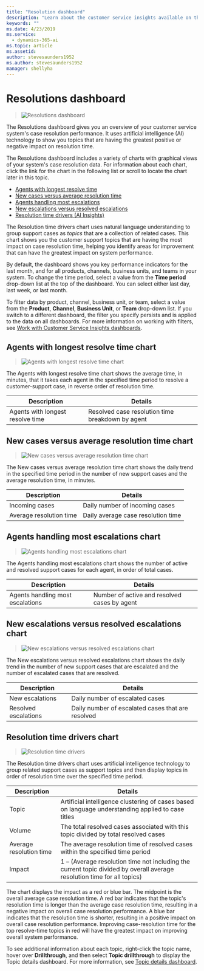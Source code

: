 ```yaml
---
title: "Resolution dashboard​"
description: "Learn about the customer service insights available on the Resolution dashboard."
keywords: ""
ms.date: 4/23/2019
ms.service:
  - dynamics-365-ai
ms.topic: article
ms.assetid: 
author: stevesaunders1952
ms.author: stevesaunders1952
manager: shellyha
---
```


# Resolutions dashboard​

> ![Resolutions dashboard](media/resolutions.png)

The Resolutions dashboard gives you an overview of your customer service system's case resolution performance. It uses artificial intelligence (AI) technology to show you topics that are having the greatest positive or negative impact on resolution time.

The Resolutions dashboard includes a variety of charts with graphical views of your system's case resolution data. For information about each chart, click the link for the chart in the following list or scroll to locate the chart later in this topic.

* [Agents with longest resolve time](#agents-with-longest-resolve-time-chart)
* [New cases versus average resolution time](#new-cases-versus-average-resolution-time-chart)
* [Agents handling most escalations](#agents-handling-most-escalations-chart)
* [New escalations versus resolved escalations](#new-escalations-versus-resolved-escalations-chart)
* [Resolution time drivers (AI Insights)](#resolution-time-drivers-chart)

The Resolution time drivers chart uses natural language understanding to group support cases as *topics* that are a collection of related cases. This chart shows you the customer support topics that are having the most impact on case resolution time, helping you identify areas for improvement that can have the greatest impact on system performance.

By default, the dashboard shows you key performance indicators for the last month, and for all products, channels, business units, and teams in your system. To change the time period, select a value from the **Time period** drop-down list at the top of the dashboard. You can select either last day, last week, or last month.

To filter data by product, channel, business unit, or team, select a value from the **Product**, **Channel**, **Business Unit**, or **Team** drop-down list. If you switch to a different dashboard, the filter you specify persists and is applied to the data on all dashboards. For more information on working with filters, see [Work with Customer Service Insights dashboards](use-dashboard-sample-data.md).

## Agents with longest resolve time chart

> ![Agents with longest resolve time chart](media/longest-resolve-time.png)

The Agents with longest resolve time chart shows the average time, in minutes, that it takes each agent in the specified time period to resolve a customer-support case, in reverse order of resolution time.

Description | Details
----------- | -------
Agents with longest resolve time | Resolved case resolution time breakdown by agent

## New cases versus average resolution time chart

> ![New cases versus average resolution time chart](media/incoming-vs-resolution.png)

The New cases versus average resolution time chart shows the daily trend in the specified time period in the number of new support cases and the average resolution time, in minutes.

Description | Details
----------- | -------
Incoming cases | Daily number of incoming cases
Average resolution time | Daily average case resolution time

## Agents handling most escalations chart

> ![Agents handling most escalations chart](media/most-escalations.png)

The Agents handling most escalations chart shows the number of active and resolved support cases for each agent, in order of total cases.

Description | Details
----------- | -------
Agents handling most escalations | Number of active and resolved cases by agent

## New escalations versus resolved escalations chart

> ![New escalations versus resolved escalations chart](media/new-resolved-escalations.png)

The New escalations versus resolved escalations chart shows the daily trend in the number of new support cases that are escalated and the number of escalated cases that are resolved.

Description | Details
----------- | -------
New escalations | Daily number of escalated cases
Resolved escalations | Daily number of escalated cases that are resolved

## Resolution time drivers chart

> ![Resolution time drivers](media/resolution-time-drivers.png)

The Resolution time drivers chart uses artificial intelligence technology to group related support cases as support topics and then display topics in order of resolution time over the specified time period.

Description | Details
----------- | -------
Topic | Artificial intelligence clustering of cases based on language understanding applied to case titles
Volume | The total resolved cases associated with this topic divided by total resolved cases
Average resolution time | The average resolution time of resolved cases within the specified time period
Impact | 1 – (Average resolution time not including the current topic divided by overall average resolution time for all topics)

The chart displays the impact as a red or blue bar. The midpoint is the overall average case resolution time. A red bar indicates that the topic's resolution time is longer than the average case resolution time, resulting in a negative impact on overall case resolution performance. A blue bar indicates that the resolution time is shorter, resulting in a positive impact on overall case resolution performance. Improving case-resolution time for the top resolve-time topics in red will have the greatest impact on improving overall system performance.

To see additional information about each topic, right-click the topic name, hover over **Drillthrough**, and then select **Topic drillthrough** to display the Topic details dashboard. For more information, see [Topic details dashboard](dashboard-topic-details.md).
